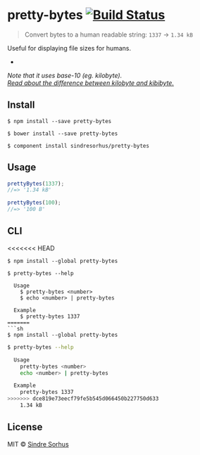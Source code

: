 # pretty-bytes [![Build Status](https://travis-ci.org/sindresorhus/pretty-bytes.svg?branch=master)](https://travis-ci.org/sindresorhus/pretty-bytes)

> Convert bytes to a human readable string: `1337` → `1.34 kB`

Useful for displaying file sizes for humans.

-

*Note that it uses base-10 (eg. kilobyte).  
[Read about the difference between kilobyte and kibibyte.](http://pacoup.com/2009/05/26/kb-kb-kib-whats-up-with-that/)*


## Install

```
$ npm install --save pretty-bytes
```

```
$ bower install --save pretty-bytes
```

```
$ component install sindresorhus/pretty-bytes
```


## Usage

```js
prettyBytes(1337);
//=> '1.34 kB'

prettyBytes(100);
//=> '100 B'
```


## CLI

<<<<<<< HEAD
```
$ npm install --global pretty-bytes
```

```
$ pretty-bytes --help

  Usage
    $ pretty-bytes <number>
    $ echo <number> | pretty-bytes

  Example
    $ pretty-bytes 1337
=======
```sh
$ npm install --global pretty-bytes
```

```sh
$ pretty-bytes --help

  Usage
    pretty-bytes <number>
    echo <number> | pretty-bytes

  Example
    pretty-bytes 1337
>>>>>>> dce819e73eecf79fe5b545d066450b227750d633
    1.34 kB
```


## License

MIT © [Sindre Sorhus](http://sindresorhus.com)
